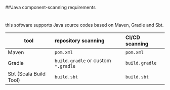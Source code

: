 

##Java component-scanning requirements
#

this software supports Java source codes based on Maven, Gradle and Sbt.

| tool                   | repository scanning                 | CI/CD scanning |
| ---------------------- |:------------------------------------| :--------------|
| Maven                  | `pom.xml`                           | `pom.xml`      |
| Gradle                 | `build.gradle` or custom `*.gradle` | `build.gradle` |
| Sbt (Scala Build Tool) | `build.sbt`                         | `build.sbt`    |
